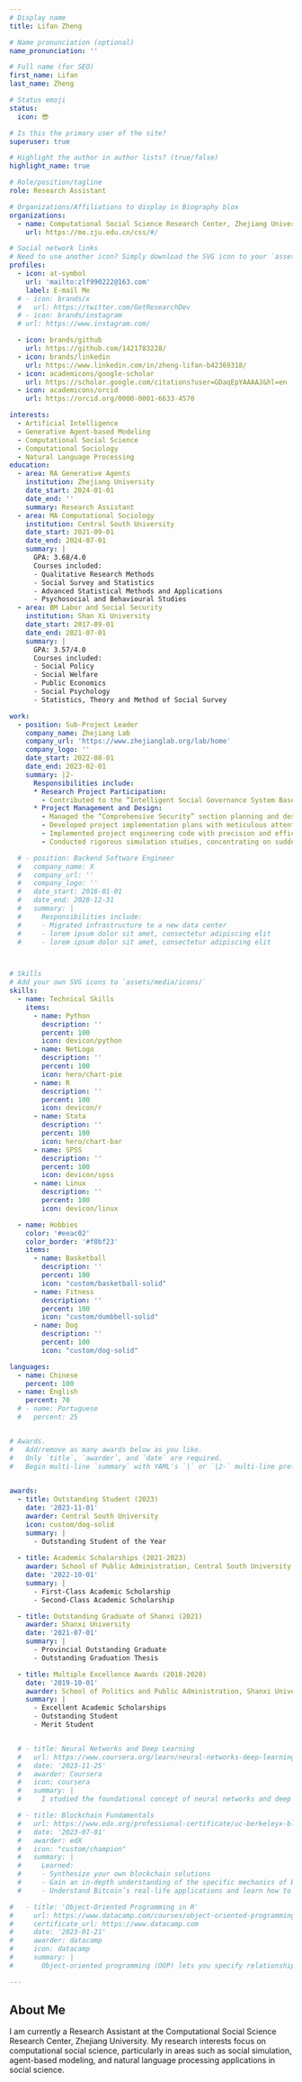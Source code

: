 ```yaml
---
# Display name
title: Lifan Zheng

# Name pronunciation (optional)
name_pronunciation: ''

# Full name (for SEO)
first_name: Lifan
last_name: Zheng

# Status emoji
status:
  icon: 😎

# Is this the primary user of the site?
superuser: true

# Highlight the author in author lists? (true/false)
highlight_name: true

# Role/position/tagline
role: Research Assistant

# Organizations/Affiliations to display in Biography blox
organizations:
  - name: Computational Social Science Research Center, Zhejiang University
    url: https://mo.zju.edu.cn/css/#/

# Social network links
# Need to use another icon? Simply download the SVG icon to your `assets/media/icons/` folder.
profiles:
  - icon: at-symbol
    url: 'mailto:zlf990222@163.com'
    label: E-mail Me
  # - icon: brands/x
  #   url: https://twitter.com/GetResearchDev
  # - icon: brands/instagram
  # url: https://www.instagram.com/

  - icon: brands/github
    url: https://github.com/1421783228/
  - icon: brands/linkedin
    url: https://www.linkedin.com/in/zheng-lifan-b42369318/
  - icon: academicons/google-scholar
    url: https://scholar.google.com/citations?user=GDaqEpYAAAAJ&hl=en
  - icon: academicons/orcid
    url: https://orcid.org/0000-0001-6633-4570

interests:
  - Artificial Intelligence 
  - Generative Agent-based Modeling
  - Computational Social Science
  - Computational Sociology
  - Natural Language Processing
education:
  - area: RA Generative Agents
    institution: Zhejiang University
    date_start: 2024-01-01
    date_end: ''
    summary: Research Assistant
  - area: MA Computational Sociology
    institution: Central South University
    date_start: 2021-09-01
    date_end: 2024-07-01
    summary: |
      GPA: 3.68/4.0
      Courses included:
      - Qualitative Research Methods
      - Social Survey and Statistics
      - Advanced Statistical Methods and Applications
      - Psychosocial and Behavioural Studies
  - area: BM Labor and Social Security
    institution: Shan Xi University
    date_start: 2017-09-01
    date_end: 2021-07-01
    summary: |
      GPA: 3.57/4.0
      Courses included:
      - Social Policy
      - Social Welfare
      - Public Economics
      - Social Psychology
      - Statistics, Theory and Method of Social Survey

work:
  - position: Sub-Project Leader
    company_name: Zhejiang Lab
    company_url: 'https://www.zhejianglab.org/lab/home'
    company_logo: ''
    date_start: 2022-08-01
    date_end: 2023-02-01
    summary: |2-
      Responsibilities include:
      * Research Project Participation: 
        - Contributed to the “Intelligent Social Governance System Based on Social Simulation and Deduction” research project
      * Project Management and Design:
        - Managed the “Comprehensive Security” section planning and design within the “AI Sociologist” project
        - Developed project implementation plans with meticulous attention to detail
        - Implemented project engineering code with precision and efficiency
        - Conducted rigorous simulation studies, concentrating on sudden public safety incidents like high-rise fires, urban flooding, and vehicular attacks

  # - position: Backend Software Engineer
  #   company_name: X
  #   company_url: ''
  #   company_logo: ''
  #   date_start: 2016-01-01
  #   date_end: 2020-12-31
  #   summary: |
  #     Responsibilities include:
  #     - Migrated infrastructure to a new data center
  #     - lorem ipsum dolor sit amet, consectetur adipiscing elit
  #     - lorem ipsum dolor sit amet, consectetur adipiscing elit



# Skills
# Add your own SVG icons to `assets/media/icons/`
skills:
  - name: Technical Skills
    items:
      - name: Python
        description: ''
        percent: 100
        icon: devicon/python
      - name: NetLogo
        description: ''
        percent: 100
        icon: hero/chart-pie
      - name: R
        description: ''
        percent: 100
        icon: devicon/r
      - name: Stata
        description: ''
        percent: 100
        icon: hero/chart-bar
      - name: SPSS
        description: ''
        percent: 100
        icon: devicon/spss
      - name: Linux
        description: ''
        percent: 100
        icon: devicon/linux

  - name: Hobbies
    color: '#eeac02'
    color_border: '#f0bf23'
    items:
      - name: Basketball
        description: ''
        percent: 100
        icon: "custom/basketball-solid"
      - name: Fitness
        description: ''
        percent: 100
        icon: "custom/dumbbell-solid"
      - name: Dog
        description: ''
        percent: 100
        icon: "custom/dog-solid"

languages:
  - name: Chinese
    percent: 100
  - name: English
    percent: 70
  # - name: Portuguese
  #   percent: 25


# Awards.
#   Add/remove as many awards below as you like.
#   Only `title`, `awarder`, and `date` are required.
#   Begin multi-line `summary` with YAML's `|` or `|2-` multi-line prefix and indent 2 spaces below.

  
awards:
  - title: Outstanding Student (2023)
    date: '2023-11-01'
    awarder: Central South University
    icon: custom/dog-solid
    summary: |
      - Outstanding Student of the Year
   
  - title: Academic Scholarships (2021-2023)
    awarder: School of Public Administration, Central South University
    date: '2022-10-01'
    summary: |
      - First-Class Academic Scholarship
      - Second-Class Academic Scholarship

  - title: Outstanding Graduate of Shanxi (2021)
    awarder: Shanxi University
    date: '2021-07-01'
    summary: |
      - Provincial Outstanding Graduate
      - Outstanding Graduation Thesis

  - title: Multiple Excellence Awards (2018-2020)
    date: '2019-10-01'
    awarder: School of Politics and Public Administration, Shanxi University
    summary: |
      - Excellent Academic Scholarships
      - Outstanding Student
      - Merit Student


  # - title: Neural Networks and Deep Learning
  #   url: https://www.coursera.org/learn/neural-networks-deep-learning
  #   date: '2023-11-25'
  #   awarder: Coursera
  #   icon: coursera
  #   summary: |
  #     I studied the foundational concept of neural networks and deep learning. By the end, I was familiar with the significant technological trends driving the rise of deep learning; build, train, and apply fully connected deep neural networks; implement efficient (vectorized) neural networks; identify key parameters in a neural network’s architecture; and apply deep learning to your own applications.

  # - title: Blockchain Fundamentals
  #   url: https://www.edx.org/professional-certificate/uc-berkeleyx-blockchain-fundamentals
  #   date: '2023-07-01'
  #   awarder: edX
  #   icon: "custom/champion"
  #   summary: |
  #     Learned:
  #     - Synthesize your own blockchain solutions
  #     - Gain an in-depth understanding of the specific mechanics of Bitcoin
  #     - Understand Bitcoin’s real-life applications and learn how to attack and destroy Bitcoin, Ethereum, smart contracts and Dapps, and alternatives to Bitcoin’s Proof-of-Work consensus algorithm

#   - title: 'Object-Oriented Programming in R'
#     url: https://www.datacamp.com/courses/object-oriented-programming-with-s3-and-r6-in-r
#     certificate_url: https://www.datacamp.com
#     date: '2023-01-21'
#     awarder: datacamp
#     icon: datacamp
#     summary: |
#       Object-oriented programming (OOP) lets you specify relationships between functions and the objects that they can act on, helping you manage complexity in your code. This is an intermediate level course, providing an introduction to OOP, using the S3 and R6 systems. S3 is a great day-to-day R programming tool that simplifies some of the functions that you write. R6 is especially useful for industry-specific analyses, working with web APIs, and building GUIs.

---
```


## About Me

I am currently a Research Assistant at the Computational Social Science Research Center, Zhejiang University. My research interests focus on computational social science, particularly in areas such as social simulation, agent-based modeling, and natural language processing applications in social science.
